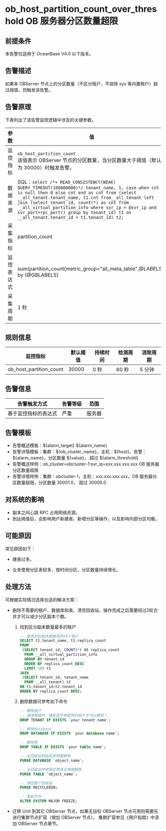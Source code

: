 # ob_host_partition_count_over_threshold OB 服务器分区数量超限

## 前提条件

本告警仅适用于 OceanBase V4.0 以下版本。

## 告警描述

如果本 OBServer 节点上的分区数量（不区分租户，不排除 sys 等内置租户）超过阈值，则触发该告警。

## 告警原理

下表列出了该告警监控逻辑中涉及的关键参数。

|  参数   |值 |
|-------|-----|
| 监控指标  | `ob_host_partition_count` </br> 该值表示 OBServer 节点的分区数量，当分区数量大于阈值（默认为 30000）时触发告警。 |
| 数据来源  | SQL：```select /*+ READ_CONSISTENCY(WEAK) QUERY_TIMEOUT(100000000)*/ tenant_name, 1, case when cnt is null then 0 else cnt end as cnt from (select __all_tenant.tenant_name, t1.cnt from__all_tenant left join (select tenant_id, count(*) as cnt from __all_virtual_partition_info where svr_ip = @svr_ip and svr_port=rpc_port() group by tenant_id) t1 on __all_tenant.tenant_id = t1.tenant_id) t2; ```  |
| 采集指标  | partition_count  |
| 监控表达式 | sum(partition_count{metric_group="all_meta_table",@LABELS}) by (@GBLABELS)  |
| 采集周期  | 1 秒  |

## 规则信息

|          监控指标           | 默认阈值  | 持续时间 | 检测周期 | 消除周期 |
|-------------------------|-------|------|------|------|
| ob_host_partition_count | 30000 | 0 秒  | 60 秒 | 5 分钟 |

## 告警信息

|   告警触发方式   | 告警等级 | 范围  |
|------------|------|-----|
| 基于监控指标的表达式 | 严重   | 服务器 |

## 告警模板

* 告警概述模板：\${alarm_target} ${alarm_name}
* 告警详情模板：集群：\${ob_cluster_name}，主机：\${host}，告警：\${alarm_name}，分区数量 \${value}， 超过 \${alarm_threshold}
* 告警概述样例：ob_cluster=obcluster-1:svr_ip=xxx.xxx.xxx.xxx OB 服务器分区数量超限
* 告警详情样例：集群：obcluster-1，主机：xxx.xxx.xxx.xxx，OB 服务器分区数量超限，分区数量 30001.0， 超过 30000.0

## 对系统的影响

* 副本之间心跳 RPC 占用网络资源。
* 到达阈值后，会影响用户新建表、新增分区等操作，以及影响内部分区均衡。

## 可能原因

常见原因如下：

* 建表过多。

* 业务使用分区表较多，按时间分区，分区数量持续增长。

## 处理方法

可根据实际情况选择合适的解决方案：

* 删除不需要的租户、数据库和表、清空回收站，操作完成之后需要经过2轮合并才可以减少分区副本个数。

  1. 找到区分副本数量最多的租户

     ```sql
     -- 查询分区副本数最多的10个租户
     SELECT t2.tenant_name, t1.replica_count
     FROM 
      (SELECT tenant_id, COUNT(*) AS replica_count
       FROM __all_virtual_partition_info
       GROUP BY tenant_id
       ORDER BY replica_count DESC
       LIMIT 10) t1
     JOIN
      (SELECT tenant_id, tenant_name
       FROM __all_tenant) t2
     ON t1.tenant_id=t2.tenant_id
     ORDER BY replica_count DESC;
     ```

  2. 删除数据可参考如下命令

     ```sql
     -- 删除租户
     -- 请谨慎操作，确定是不再使用的租户才可以删除！
     DROP TENANT IF EXISTS `your tenant name`;
     
     -- 删除database
     DROP DATABASE IF EXISTS `your database name`;
     
     -- 删除表
     DROP TABLE IF EXISTS `your table name`;
     
     -- 从回收站把指定库物理删除
     PURGE DATABASE `object_name`;
     
     -- 从回收站中把指定表真正物理删除
     PURGE TABLE `object_name`;
     
     -- 清空整个回收站
     PURGE RECYCLEBIN;
     
     -- 发起合并
     ALTER SYSTEM MAJOR FREEZE;
     ```

* 迁移 Unit 到其它 OBServer 节点，如果无目标 OBServer 节点可用则需要先进行集群节点扩容（增加 OBServer 节点）。 集群扩容参见《用户指南》中添加 OBServer 节点章节。
